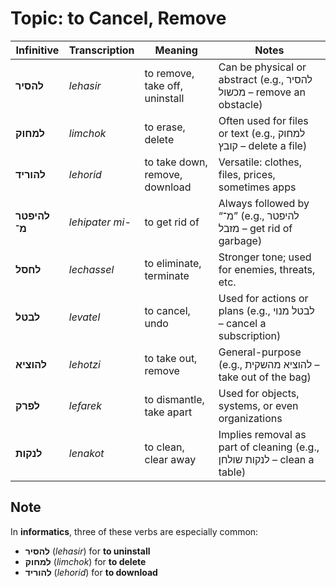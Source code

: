 # Topic: to Cancel, Remove

| **Infinitive**        |  **Transcription** | **Meaning**            | **Notes**                                               |
| ---------------------- | -------- | ------------------------------ | ----------------------------------------------------------------------- |
| **להסיר** | *lehasir*                | to remove, take off, uninstall            | Can be physical or abstract (e.g., להסיר מכשול – remove an obstacle)    |
| **למחוק** | *limchok*                | to erase, delete               | Often used for files or text (e.g., למחוק קובץ – delete a file)         |
| **להוריד** | *lehorid*               | to take down, remove, download | Versatile: clothes, files, prices, sometimes apps                       |
| **להיפטר מ־** | *lehipater mi-*      | to get rid of                  | Always followed by “מ־” (e.g., להיפטר מזבל – get rid of garbage)        |
| **לחסל** | *lechassel*               | to eliminate, terminate        | Stronger tone; used for enemies, threats, etc.                          |
| **לבטל** | *levatel*                 | to cancel, undo                | Used for actions or plans (e.g., לבטל מנוי – cancel a subscription)     |
| **להוציא** | *lehotzi*               | to take out, remove            | General-purpose (e.g., להוציא מהשקית – take out of the bag)             |
| **לפרק** | *lefarek*                 | to dismantle, take apart       | Used for objects, systems, or even organizations                        |
| **לנקות** | *lenakot*                | to clean, clear away           | Implies removal as part of cleaning (e.g., לנקות שולחן – clean a table) |

## Note
In **informatics**, three of these verbs are especially common:
- **להסיר** (*lehasir*) for **to uninstall**
- **למחוק** (*limchok*) for **to delete**
- **להוריד** (*lehorid*) for **to download**
